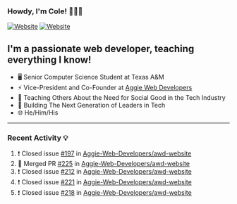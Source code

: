 ### Howdy, I'm Cole! 🤠🏳️‍🌈

[![Website](https://img.shields.io/website?label=aggiedevelopers.com&style=for-the-badge&url=https%3A%2F%2Faggiedevelopers.com)](https://aggiedevelopers.com)
[![Website](https://img.shields.io/website?label=coledc.com&style=for-the-badge&url=https%3A%2F%2Fcoledc.com)](https://coledc.com)

## I'm a passionate web developer, teaching everything I know!

- 🖥️ Senior Computer Science Student at Texas A&M
- ⚡ Vice-President and Co-Founder at [Aggie Web Developers](https://www.aggiedevelopers.com)
- 💙 Teaching Others About the Need for Social Good in the Tech Industry
- 🚀 Building The Next Generation of Leaders in Tech
- 🌐 He/Him/His

---

### Recent Activity 💡

<!--START_SECTION:activity-->

1. ❗️ Closed issue [#197](https://github.com/Aggie-Web-Developers/awd-website/issues/197) in [Aggie-Web-Developers/awd-website](https://github.com/Aggie-Web-Developers/awd-website)
2. 🎉 Merged PR [#225](https://github.com/Aggie-Web-Developers/awd-website/pull/225) in [Aggie-Web-Developers/awd-website](https://github.com/Aggie-Web-Developers/awd-website)
3. ❗️ Closed issue [#212](https://github.com/Aggie-Web-Developers/awd-website/issues/212) in [Aggie-Web-Developers/awd-website](https://github.com/Aggie-Web-Developers/awd-website)
4. ❗️ Closed issue [#221](https://github.com/Aggie-Web-Developers/awd-website/issues/221) in [Aggie-Web-Developers/awd-website](https://github.com/Aggie-Web-Developers/awd-website)
5. ❗️ Closed issue [#218](https://github.com/Aggie-Web-Developers/awd-website/issues/218) in [Aggie-Web-Developers/awd-website](https://github.com/Aggie-Web-Developers/awd-website)
<!--END_SECTION:activity-->
